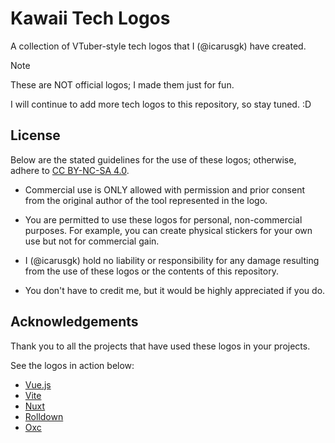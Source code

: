 # Kawaii Tech Logos

A collection of VTuber-style tech logos that I (@icarusgk) have created.

> [!NOTE]
> These are NOT official logos; I made them just for fun.

I will continue to add more tech logos to this repository, so stay tuned. :D

## License

Below are the stated guidelines for the use of these logos; otherwise, adhere to [CC BY-NC-SA 4.0](https://creativecommons.org/licenses/by-nc-sa/4.0/).

- Commercial use is ONLY allowed with permission and prior consent from the original author of the tool represented in the logo.

- You are permitted to use these logos for personal, non-commercial purposes. For example, you can create physical stickers for your own use but not for commercial gain.

- I (@icarusgk) hold no liability or responsibility for any damage resulting from the use of these logos or the contents of this repository.

- You don't have to credit me, but it would be highly appreciated if you do.

## Acknowledgements

Thank you to all the projects that have used these logos in your projects.

See the logos in action below:

- [Vue.js](https://vuejs.org/?uwu)
- [Vite](https://vitejs.dev/?uwu)
- [Nuxt](https://nuxt.com/?uwu)
- [Rolldown](https://rolldown.rs/?uwu)
- [Oxc](https://oxc-project.github.io/)
